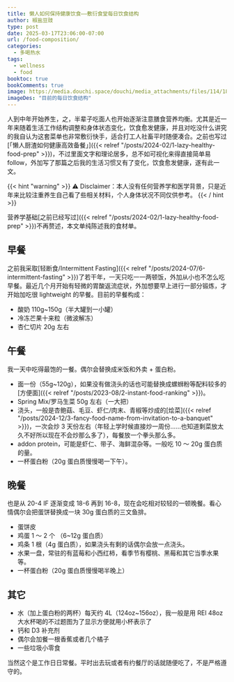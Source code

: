 ```yaml
---
title: 懒人如何保持健康饮食——敷衍食堂每日饮食结构
author: 椒盐豆豉
type: post
date: 2025-03-17T23:06:00-07:00
url: /food-composition/
categories:
  - 多喝热水
tags:
  - wellness
  - food
booktoc: true
bookComments: true
image: https://media.douchi.space/douchi/media_attachments/files/114/181/801/468/776/582/original/528858358fd2fd25.jpg
imageDes: "目前的每日饮食结构"
---
```


人到中年开始养生，之，半辈子吃面人也开始逐渐注意膳食营养均衡。尤其是近一年来随着生活工作结构调整和身体状态变化，饮食愈发健康，并且对吃没什么讲究的我自认为这套菜单也非常敷衍快手，适合打工人社畜平时随便凑合。之前也写过[「懒人厨渣如何健康高效备餐」]({{< relref "/posts/2024-02/1-lazy-healthy-food-prep" >}})，不过里面文字和理论居多，总不如可视化来得直接简单易 follow，外加写了那篇之后我的生活习惯又有了变化，饮食愈发健康，遂有此一文。

<!--more-->

{{< hint "warning" >}}
⚠️ Disclaimer：本人没有任何营养学和医学背景，只是近年来比较注重养生自己看了些相关材料，个人身体状况不同仅供参考。
{{< / hint >}}

营养学基础[之前已经写过]({{< relref "/posts/2024-02/1-lazy-healthy-food-prep" >}})不再赘述，本文单纯陈述我的食材单。

## 早餐
之前我采取[轻断食/Intermittent Fasting]({{< relref "/posts/2024-07/6-intermittent-fasting" >}})了若干年，一天只吃一一两顿饭，外加从小也不怎么吃早餐。最近几个月开始有轻微的胃酸返流症状，外加想要早上进行一部分锻炼，才开始加吃很 lightweight 的早餐。目前的早餐构成：
- 酸奶 110g~150g（半大罐到一小罐）
- 冷冻芒果十来粒（微波解冻）
- 杏仁切片 20g 左右

## 午餐
我一天中吃得最饱的一餐。偶尔会替换成米饭和外卖 + 蛋白粉。
- 面一份（55g~120g），如果没有做浇头的话也可能替换成螺蛳粉等配料较多的[方便面]({{< relref "/posts/2023-08/2-instant-food-ranking" >}})。
- Spring Mix/罗马生菜 50g 左右（一大把）
- 浇头，一般是杏鲍菇、毛豆、虾仁/肉末、青椒等炒成的[烩菜]({{< relref "/posts/2024-12/3-fancy-food-name-from-invitation-to-a-banquet" >}})，一次会炒 3 天份左右（年轻上学时候直接炒一周份……也知道剩菜放太久不好所以现在不会炒那么多了），每餐放一个拳头那么多。
- addon protein，可能是虾仁、带子、海鲜混杂等。一般吃 10 ～ 20g 蛋白质的量。
- 一杯蛋白粉（20g 蛋白质慢慢喝一下午）。

## 晚餐
也是从 20-4 IF 逐渐变成 18-6 再到 16-8，现在会吃相对较轻的一顿晚餐。看心情偶尔会把蛋饼替换成一块 30g 蛋白质的三文鱼排。
- 蛋饼皮
- 鸡蛋 1 ～ 2 个 （6~12g 蛋白质）
- 鸡条 1 根（4g 蛋白质），如果浇头有剩的话偶尔会放一点浇头。
- 水果一盘，常驻的有蓝莓和小西红柿，看季节有樱桃、黑莓和其它当季水果等。
- 一杯蛋白粉（20g 蛋白质慢慢喝半晚上）

## 其它
- 水（加上蛋白粉的两杯）每天约 4L（124oz~156oz），我一般是用 REI 48oz 大水杯喝的不过题图为了显示方便就用小杯表示了
- 钙和 D3 补充剂
- 偶尔会加餐一根香蕉或者几个橘子
- 一些垃圾小零食

当然这个是工作日日常餐。平时出去玩或者有约餐厅的话就随便吃了，不是严格遵守的。